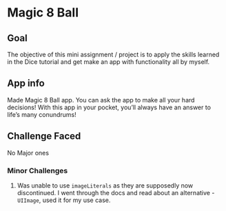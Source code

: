 # Magic 8 Ball

## Goal

The objective of this mini assignment / project is to apply the skills learned in the Dice tutorial and get make an app with functionality all by myself. 

## App info

Made Magic 8 Ball app. You can ask the app to make all your hard decisions! With this app in your pocket, you’ll always have an answer to life’s many conundrums!


## Challenge Faced

No Major ones

### Minor Challenges

1. Was unable to use `imageLiterals` as they are supposedly now discontinued. I went through the docs and read about an alternative - `UIImage`, used it for my use case.
